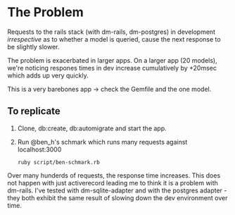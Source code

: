 The Problem
===========

Requests to the rails stack (with dm-rails, dm-postgres) in development *irrespective* as to whether a model is queried, cause the next response to be slightly slower.

The problem is exacerbated in larger apps.  On a larger app (20 models), we're noticing respones times in dev increase cumulatively by +20msec which adds up very quickly.

This is a very barebones app -> check the Gemfile and the one model.

To replicate
------------

1.  Clone, db:create, db:automigrate and start the app.
2.  Run @ben\_h's schmark which runs many requests against localhost:3000

        ruby script/ben-schmark.rb 
  
Over many hunderds of requests, the response time increases.  This does not happen with just activerecord leading me to think it is a problem with dm-rails.  I've tested with dm-sqlite-adapter and with the postgres adapter - they both exhibit the same result of slowing down the dev environment over time.